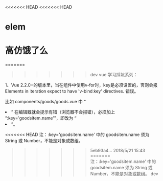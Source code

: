 <<<<<<< HEAD
<<<<<<< HEAD
# elem
高仿饿了么
=======
=======
>>>>>>> dev
vue 学习踩坑系列：

1、Vue 2.2.0+的版本里，当在组件中使用v-for时，key是必须设置的，否则会报 Elements in iteration expect to have 'v-bind:key' directives. 错误。

比如 components/goods/goods.vue 中 “<li class='foodswrap' v-for='goodsitem in goods'>” 在编辑器就会提示有错（浏览器不会报错），必须加上 “:key='goodsitem.name'”，即改为 “<li class='foodswrap' v-for='goodsitem in goods' :key='goodsitem.name'>”。

<<<<<<< HEAD
注：:key='goodsitem.name' 中的 goodsitem.name 须为 String 或 Number，不能是对象或数组。
>>>>>>> 5eb93a4... 2018/5/21 15:43
=======
注：:key='goodsitem.name' 中的 goodsitem.name 须为 String 或 Number，不能是对象或数组。
>>>>>>> dev
